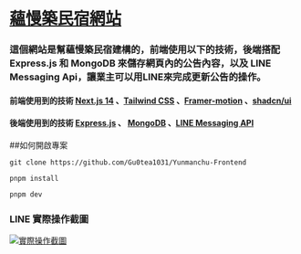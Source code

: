 # [蘊慢築民宿網站](http://yunmanchu.com "蘊慢築民宿網站")

### 這個網站是幫蘊慢築民宿建構的，前端使用以下的技術，後端搭配 Express.js 和 MongoDB 來儲存網頁內的公告內容，以及 LINE Messaging Api，讓業主可以用LINE來完成更新公告的操作。

#### 前端使用到的技術 [Next.js 14](https://nextjs.org/ "Next.js 14") 、[Tailwind CSS](https://tailwindcss.com/ "Tailwind CSS") 、[Framer-motion](https://www.framer.com/motion/ "Framer-motion") 、[shadcn/ui](https://ui.shadcn.com/ "shadcn/ui")

#### 後端使用到的技術 [Express.js](https://expressjs.com/zh-tw/ "Express.js") 、 [MongoDB](https://www.mongodb.com/) 、[LINE Messaging API](https://developers.line.biz/en/services/messaging-api/)

##如何開啟專案

    git clone https://github.com/Gu0tea1031/Yunmanchu-Frontend

    pnpm install

    pnpm dev

### LINE 實際操作截圖

[![實際操作截圖](https://i.imgur.com/i9t4IEO.png "實際操作截圖")](https://i.imgur.com/i9t4IEO.png "實際操作截圖")
